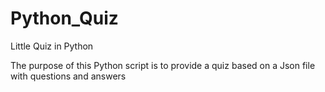 # Python_Quiz
Little Quiz in Python

The purpose of this Python script is to provide a quiz based on a Json file with questions and answers
